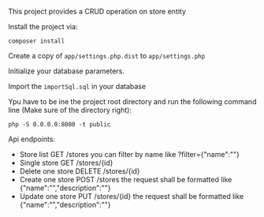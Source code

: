 This project provides a CRUD operation on store entity

Install the project via:

`composer install
`

Create a copy of `app/settings.php.dist` to `app/settings.php`

Initialize your database parameters.

Import the `importSql.sql` in your database

Ypu have to be ine the project root directory and run the following command line (Make sure of the directory right):

`php -S 0.0.0.0:8080 -t public`

Api endpoints:
* Store list          GET     /stores         you can filter by name like ?filter={"name":"<name>"}
* Single store        GET     /stores/{id}
* Delete one store    DELETE  /stores/{id}
* Create one store    POST    /stores         the request shall be formatted like {"name":"<Non>","description":"<description>"}
* Update one store    PUT     /stores/{id}    the request shall be formatted like {"name":"<Non>","description":"<description>"}
